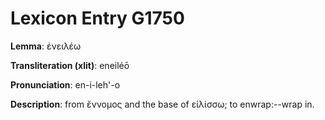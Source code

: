 # Lexicon Entry G1750

**Lemma**: ἐνειλέω

**Transliteration (xlit)**: eneiléō

**Pronunciation**: en-i-leh'-o

**Description**:
from ἔννομος and the base of εἱλίσσω; to enwrap:--wrap in.

